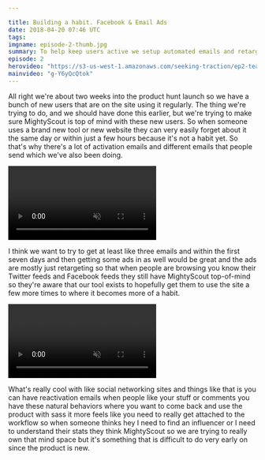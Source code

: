 ```yaml
---

title: Building a habit. Facebook & Email Ads
date: 2018-04-20 07:46 UTC
tags:
imgname: episode-2-thumb.jpg
summary: To help keep users active we setup automated emails and retargeting ads to help remind them in the early days.
episode: 2
herovideo: "https://s3-us-west-1.amazonaws.com/seeking-traction/ep2-teaser.mp4"
mainvideo: "g-Y6yQcQtok"
---
```


All right we're about two weeks into the product hunt launch so we have a bunch of new users that are on the site using it regularly. The thing we're trying to do, and we should have done this earlier, but we're trying to make sure MightyScout is top of mind with these new users. So when someone uses a brand new tool or new website they can very easily forget about it the same day or within just a few hours because it's not a habit yet. So that's why there's a lot of activation emails and different emails that people send which we've also been doing.

<video autoplay loop muted playsinline class="js-looping-video"><source src="https://s3-us-west-1.amazonaws.com/seeking-traction/ep2-emails.mp4" type="video/mp4"></video>

I think we want to try to get at least like three emails and within the first seven days and then getting some ads in as well would be great and the ads are mostly just retargeting so that when people are browsing you know their Twitter feeds and Facebook feeds they still have MightyScout top-of-mind so they're aware that our tool exists to hopefully get them to use the site a few more times to where it becomes more of a habit.

<video autoplay loop muted playsinline class="js-looping-video"><source src="https://s3-us-west-1.amazonaws.com/seeking-traction/ep2-ads.mp4" type="video/mp4"></video>

What's really cool with like social networking sites and things like that is you can have reactivation emails when people like your stuff or comments you have these natural behaviors where you want to come back and use the product with sass it more feels like you need to really get attached to the workflow so when someone thinks hey I need to find an influencer or I need to
understand their stats they think MightyScout so we are trying to really own that mind space but it's something that is difficult to do very early on since the product is new.